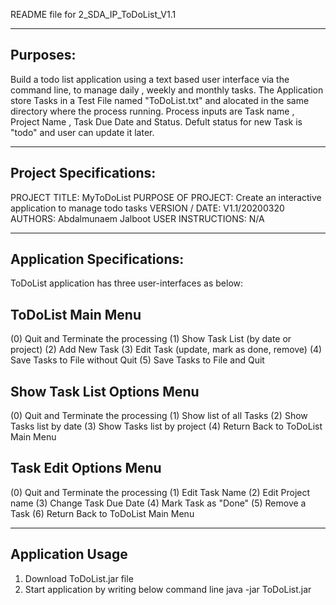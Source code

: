 
README file for 2_SDA_IP_ToDoList_V1.1

------------------------------------------------------------------------
Purposes:
------------------------------------------------------------------------
Build a todo list application using a text based user interface via 
the command line, to manage daily , weekly and monthly tasks.
The Application store Tasks in a Test File named "ToDoList.txt" and 
alocated in the same directory where the process running.
Process inputs are Task name , Project Name , Task Due Date and Status.
Defult status for new Task is "todo" and user can update it later.


------------------------------------------------------------------------
Project Specifications:
------------------------------------------------------------------------

PROJECT TITLE: MyToDoList
PURPOSE OF PROJECT: Create an interactive application to manage todo tasks
VERSION / DATE: V1.1/20200320
AUTHORS: Abdalmunaem Jalboot
USER INSTRUCTIONS: N/A

------------------------------------------------------------------------
Application Specifications:
------------------------------------------------------------------------

ToDoList application has three user-interfaces as below:

 ToDoList Main Menu
 -----------------------------
(0) Quit and Terminate the processing
(1) Show Task List (by date or project)
(2) Add New Task
(3) Edit Task (update, mark as done, remove)
(4) Save Tasks to File without Quit
(5) Save Tasks to File and Quit

Show Task List Options Menu
-----------------------------
(0) Quit and Terminate the processing
(1) Show list of all Tasks
(2) Show Tasks list by date
(3) Show Tasks list by project
(4) Return Back to ToDoList Main Menu

Task Edit Options Menu
-----------------------------
(0) Quit and Terminate the processing
(1) Edit Task Name
(2) Edit Project name
(3) Change Task Due Date
(4) Mark Task as "Done"
(5) Remove a Task
(6) Return Back to ToDoList Main Menu


------------------------------------------------------------------------
Application Usage
------------------------------------------------------------------------

1) Download ToDoList.jar file
2) Start application by writing below command line
    java -jar ToDoList.jar
 
 

